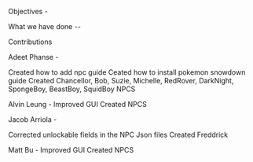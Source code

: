 Objectives -




What we have done --

Contributions

Adeet Phanse -

Created how to add npc guide
Ceated how to install pokemon snowdown guide
Created Chancellor, Bob, Suzie, Michelle, RedRover, DarkNight, SpongeBoy, BeastBoy, SquidBoy NPCS

Alvin Leung -
Improved GUI 
Created  NPCS

Jacob Arriola -

Corrected unlockable fields in the NPC Json files
Created Freddrick

Matt Bu -
Improved GUI 
Created  NPCS



